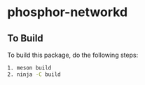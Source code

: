 # phosphor-networkd

## To Build

To build this package, do the following steps:

```sh
1. meson build
2. ninja -C build
```
